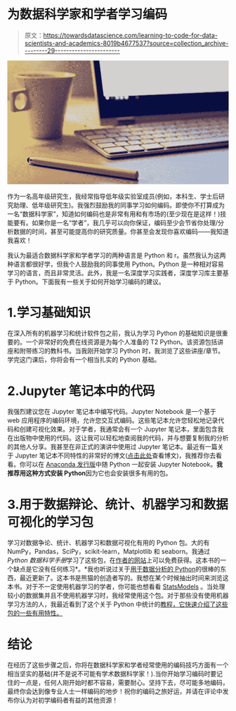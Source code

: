 # 为数据科学家和学者学习编码

> 原文：<https://towardsdatascience.com/learning-to-code-for-data-scientists-and-academics-8019b4677537?source=collection_archive---------29----------------------->

![](img/df05fc2f9d75f3fa9feb723a888d1866.png)

作为一名高年级研究生，我经常指导低年级实验室成员(例如，本科生、学士后研究助理、低年级研究生)。我强烈鼓励我的同事学习如何编码。即使你不打算成为一名“数据科学家”，知道如何编码也是非常有用和有市场的(至少现在是这样！)技能要有。如果你是一名“学者”，我几乎可以向你保证，编码至少会节省你处理/分析数据的时间，甚至可能提高你的研究质量。你甚至会发现你喜欢编码——我知道我喜欢！

我认为最适合数据科学家和学者学习的两种语言是 Python 和 r。虽然我认为这两种语言都很好学，但我个人鼓励我的同事使用 Python。Python 是一种相对容易学习的语言，而且非常灵活。此外，我是一名深度学习实践者，深度学习库主要基于 Python。下面我有一些关于如何开始学习编码的建议。

# 1.学习基础知识

在深入所有的机器学习和统计软件包之前，我认为学习 Python 的基础知识是很重要的。一个非常好的免费在线资源是为每个人准备的 T2 Python。该资源包括讲座和附带练习的教科书。当我刚开始学习 Python 时，我浏览了这些讲座/章节。学完这门课后，你将会有一个相当扎实的 Python 基础。

# 2.Jupyter 笔记本中的代码

我强烈建议您在 Jupyter 笔记本中编写代码。Jupyter Notebook 是一个基于 web 应用程序的编码环境，允许您交互式编码。这些笔记本允许您轻松地记录代码和创建可视化效果。对于学者，我通常会有一个 Jupyter 笔记本，里面包含我在出版物中使用的代码。这让我可以轻松地查阅我的代码，并与想要复制我的分析的其他人分享。我甚至在非正式的演讲中使用过 Jupyter 笔记本。最近有一篇关于 Jupyter 笔记本不同特性的非常好的博文([点击此处](/bringing-the-best-out-of-jupyter-notebooks-for-data-science-f0871519ca29)查看博文)，我推荐你去看看。你可以在 [Anaconda 发行版](https://www.anaconda.com/distribution/)中随 Python 一起安装 Jupyter Notebook。**我推荐用这种方式安装 Python**因为它也会安装很多有用的包。

# 3.用于数据辩论、统计、机器学习和数据可视化的学习包

学习对数据争论、统计、机器学习和数据可视化有用的 Python 包。大的有 NumPy，Pandas，SciPy，scikit-learn，Matplotlib 和 seaborn。我通过 *Python 数据科学手册*学习了这些包，在[作者的网站](https://jakevdp.github.io/PythonDataScienceHandbook/)上可以免费获得。这本书的一个缺点是它没有任何练习*。*我也听说过关于[用于数据分析的 Python](http://shop.oreilly.com/product/0636920050896.do)的很棒的东西，最近更新了。这本书是熊猫的创造者写的。我想在某个时候抽出时间来浏览这本书。对于不一定使用机器学习的学者，你可能也想看看 [StatsModels](https://www.statsmodels.org/stable/index.html) 。当处理较小的数据集并且不使用机器学习时，我经常使用这个包。对于那些没有使用机器学习方法的人，我最近看到了这个关于 Python 中统计的[教程，它快速介绍了这些包的一些有用特性。](http://scipy-lectures.org/packages/statistics/index.html)

# 结论

在经历了这些步骤之后，你将在数据科学家和学者经常使用的编码技巧方面有一个相当坚实的基础(并不是说不可能有学术数据科学家！).当你开始学习编码时要记住的一点是，任何人刚开始时都不容易，需要耐心。坚持下去，尽可能多地编码，最终你会达到像专业人士一样编码的地步！祝你的编码之旅好运，并请在评论中发布你认为对初学编码者有益的其他资源！